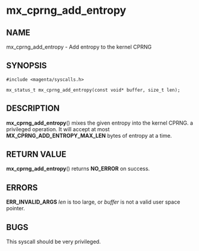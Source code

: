 # mx_cprng_add_entropy

## NAME

mx_cprng_add_entropy - Add entropy to the kernel CPRNG

## SYNOPSIS

```
#include <magenta/syscalls.h>

mx_status_t mx_cprng_add_entropy(const void* buffer, size_t len);
```

## DESCRIPTION

**mx_cprng_add_entropy**() mixes the given entropy into the kernel CPRNG.
a privileged operation.  It will accept at most **MX_CPRNG_ADD_ENTROPY_MAX_LEN**
bytes of entropy at a time.

## RETURN VALUE

**mx_cprng_add_entropy**() returns **NO_ERROR** on success.

## ERRORS

**ERR_INVALID_ARGS** *len* is too large, or *buffer* is not a valid
user space pointer.

## BUGS

This syscall should be very privileged.
